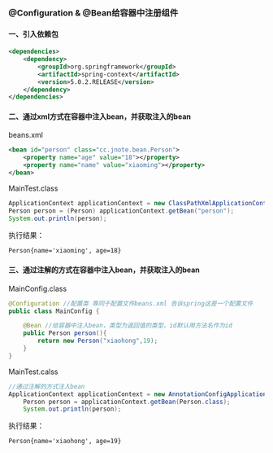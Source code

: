 ### @Configuration & @Bean给容器中注册组件

#### 一、引入依赖包

```xml
<dependencies>
    <dependency>
        <groupId>org.springframework</groupId>
        <artifactId>spring-context</artifactId>
        <version>5.0.2.RELEASE</version>
    </dependency>
</dependencies>
```

#### 二、通过xml方式在容器中注入bean，并获取注入的bean

beans.xml

```xml
<bean id="person" class="cc.jnote.bean.Person">
    <property name="age" value="18"></property>
    <property name="name" value="xiaoming"></property>
</bean>
```

MainTest.class

```java
ApplicationContext applicationContext = new ClassPathXmlApplicationContext("beans.xml");
Person person = (Person) applicationContext.getBean("person");
System.out.println(person);
```

执行结果：

```xml
Person{name='xiaoming', age=18}
```



#### 三、通过注解的方式在容器中注入bean，并获取注入的bean

MainConfig.class

```java
@Configuration //配置类 等同于配置文件beans.xml 告诉spring这是一个配置文件
public class MainConfig {

    @Bean //给容器中注入bean，类型为返回值的类型，id默认用方法名作为id
    public Person person(){
        return new Person("xiaohong",19);
    }
}
```

MainTest.calss

```java
//通过注解的方式注入bean
ApplicationContext applicationContext = new AnnotationConfigApplicationContext(MainConfig.class);
	Person person = applicationContext.getBean(Person.class);
	System.out.println(person);
```

执行结果：

```xml
Person{name='xiaohong', age=19}
```











### 




